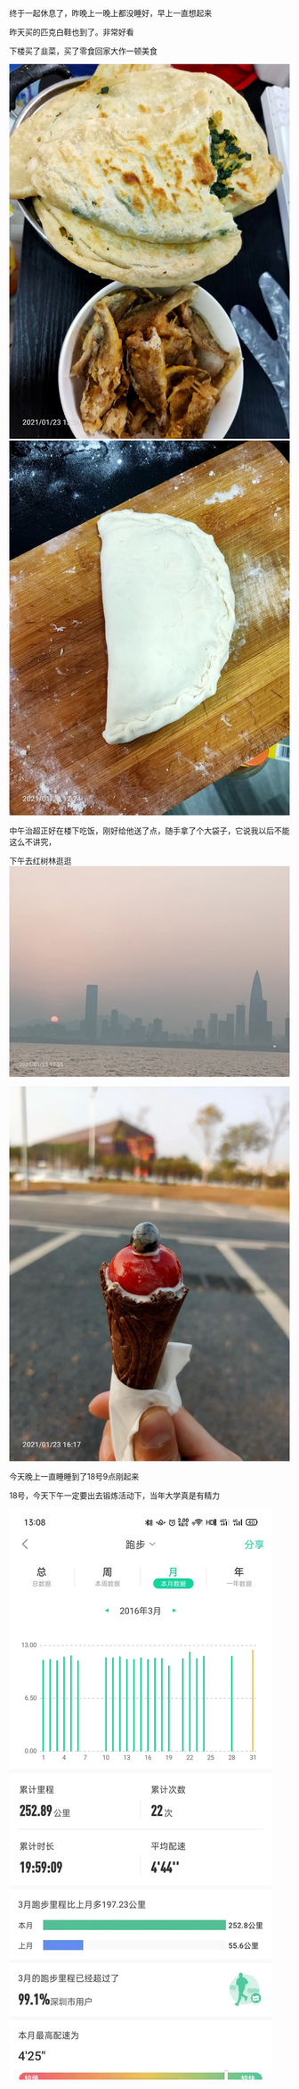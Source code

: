 终于一起休息了，昨晚上一晚上都没睡好，早上一直想起来

昨天买的匹克白鞋也到了。非常好看



下楼买了韭菜，买了零食回家大作一顿美食

![](../img/6904315-7b7773b08f4cd66c.jpg)
![](../img/6904315-8215d62b03a77d32.jpg)

中午治超正好在楼下吃饭，刚好给他送了点，随手拿了个大袋子，它说我以后不能这么不讲究，

下午去红树林逛逛
![](../img/6904315-7a09d3198d236e6e.jpg)

![](../img/6904315-20923719fddec85a.jpg)


今天晚上一直睡睡到了18号9点刚起来


18号，今天下午一定要出去锻炼活动下，当年大学真是有精力

![](../img/6904315-06fa8411dec1894e.jpg)
